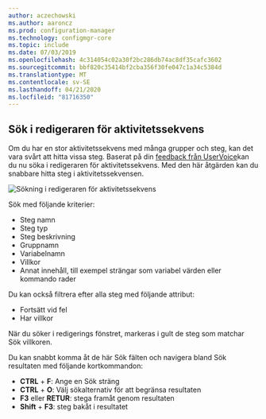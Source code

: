 ```yaml
---
author: aczechowski
ms.author: aaroncz
ms.prod: configuration-manager
ms.technology: configmgr-core
ms.topic: include
ms.date: 07/03/2019
ms.openlocfilehash: 4c314054c02a30f2bc286db74ac8df35cafc3602
ms.sourcegitcommit: bbf820c35414bf2cba356f30fe047c1a34c5384d
ms.translationtype: MT
ms.contentlocale: sv-SE
ms.lasthandoff: 04/21/2020
ms.locfileid: "81716350"
---
```

## <a name="search-the-task-sequence-editor"></a><a name="bkmk_tsedit"></a>Sök i redigeraren för aktivitetssekvens

<!--4621085-->

Om du har en stor aktivitetssekvens med många grupper och steg, kan det vara svårt att hitta vissa steg. Baserat på din [feedback från UserVoice](https://configurationmanager.uservoice.com/forums/300492-ideas/suggestions/10015995-task-sequence-editor-search)kan du nu söka i redigeraren för aktivitetssekvens. Med den här åtgärden kan du snabbare hitta steg i aktivitetssekvensen.

![Sökning i redigeraren för aktivitetssekvens](../../media/4621085-task-sequence-search.png)

Sök med följande kriterier:

- Steg namn
- Steg typ
- Steg beskrivning
- Gruppnamn
- Variabelnamn
- Villkor
- Annat innehåll, till exempel strängar som variabel värden eller kommando rader

Du kan också filtrera efter alla steg med följande attribut:

- Fortsätt vid fel
- Har villkor

När du söker i redigerings fönstret, markeras i gult de steg som matchar Sök villkoren.

Du kan snabbt komma åt de här Sök fälten och navigera bland Sök resultaten med följande kortkommandon:

- **CTRL** + **F**: Ange en Sök sträng
- **CTRL** + **O**: Välj sökalternativ för att begränsa resultaten
- **F3** eller **RETUR**: stega framåt genom resultaten
- **Shift** + **F3**: steg bakåt i resultatet
